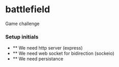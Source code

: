 # battlefield
Game challenge 

### Setup initials

- ** We need http server (express) 
- ** We need web socket for bidirection (sockeio) 
- ** We need persistance 

